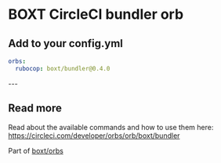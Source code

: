 # BOXT CircleCI bundler orb

<!--
The version number below is automatically populated by a GitHub workflow.
You can see how this works in ./github/workflows/update-readme-workflow.yml
-->

<!-- VERSION_SNIPPET_START -->
## Add to your config.yml

``` yml
orbs:
  rubocop: boxt/bundler@0.4.0

```

---<!-- VERSION_SNIPPET_END -->

## Read more

Read about the available commands and how to use them here:
https://circleci.com/developer/orbs/orb/boxt/bundler

Part of [boxt/orbs](https://github.com/boxt/orbs)
